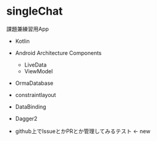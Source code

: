 # singleChat

課題兼練習用App

- Kotlin
- Android Architecture Components
  - LiveData
  - ViewModel
- OrmaDatabase
- constraintlayout
- DataBinding
- Dagger2

- github上でIssueとかPRとか管理してみるテスト <- new
